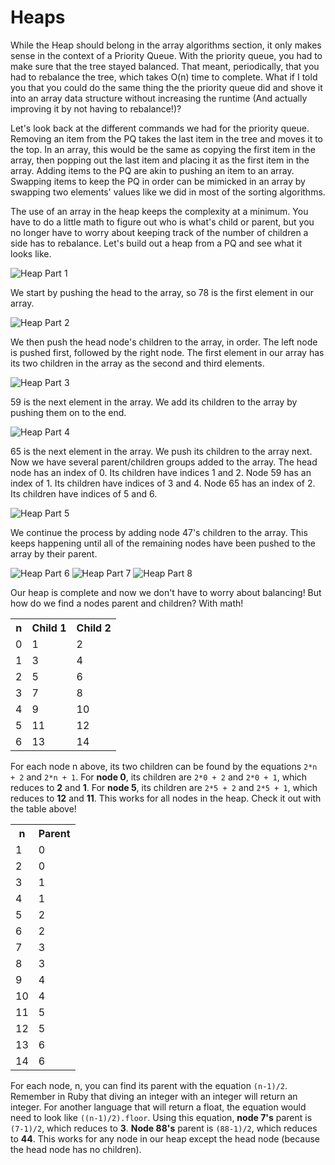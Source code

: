 # Heaps

While the Heap should belong in the array algorithms section, it only makes sense in the context of a Priority Queue. With the priority queue, you had to make sure that the tree stayed balanced. That meant, periodically, that you had to rebalance the tree, which takes O(n) time to complete. What if I told you that you could do the same thing the the priority queue did and shove it into an array data structure without increasing the runtime (And actually improving it by not having to rebalance!)?

Let's look back at the different commands we had for the priority queue. Removing an item from the PQ takes the last item in the tree and moves it to the top. In an array, this would be the same as copying the first item in the array, then popping out the last item and placing it as the first item in the array. Adding items to the PQ are akin to pushing an item to an array. Swapping items to keep the PQ in order can be mimicked in an array by swapping two elements' values like we did in most of the sorting algorithms.

The use of an array in the heap keeps the complexity at a minimum. You have to do a little math to figure out who is what's child or parent, but you no longer have to worry about keeping track of the number of children a side has to rebalance. Let's build out a heap from a PQ and see what it looks like.

![Heap Part 1](http://i.imgur.com/uIL9L9V.png)

We start by pushing the head to the array, so 78 is the first element in our array.

![Heap Part 2](http://i.imgur.com/LjLJJas.png)

We then push the head node's children to the array, in order. The left node is pushed first, followed by the right node. The first element in our array has its two children in the array as the second and third elements.

![Heap Part 3](http://i.imgur.com/CHOKngh.png)

59 is the next element in the array. We add its children to the array by pushing them on to the end.

![Heap Part 4](http://i.imgur.com/KUVFnhP.png)

65 is the next element in the array. We push its children to the array next. Now we have several parent/children groups added to the array. The head node has an index of 0. Its children have indices 1 and 2. Node 59 has an index of 1. Its children have indices of 3 and 4. Node 65 has an index of 2. Its children have indices of 5 and 6.

![Heap Part 5](http://i.imgur.com/tbcZYaw.png)

We continue the process by adding node 47's children to the array. This keeps happening until all of the remaining nodes have been pushed to the array by their parent.

![Heap Part 6](http://i.imgur.com/o9AvJLv.png)
![Heap Part 7](http://i.imgur.com/GNKxNmn.png)
![Heap Part 8](http://i.imgur.com/0oLRZSU.png)

Our heap is complete and now we don't have to worry about balancing! But how do we find a nodes parent and children? With math!

<table>
<tr>
    <th>n</th>
    <th>Child 1</th>
    <th>Child 2</th>
</tr>
<tr>
    <td>0</td>
    <td>1</td>
    <td>2</td>
</tr>
<tr>
    <td>1</td>
    <td>3</td>
    <td>4</td>
</tr>
<tr>
    <td>2</td>
    <td>5</td>
    <td>6</td>
</tr>
<tr>
    <td>3</td>
    <td>7</td>
    <td>8</td>
</tr>
<tr>
    <td>4</td>
    <td>9</td>
    <td>10</td>
</tr>
<tr>
    <td>5</td>
    <td>11</td>
    <td>12</td>
</tr>
<tr>
    <td>6</td>
    <td>13</td>
    <td>14</td>
</tr>
</table>

For each node n above, its two children can be found by the equations `2*n + 2` and `2*n + 1`. For **node 0**, its children are `2*0 + 2` and `2*0 + 1`, which reduces to **2** and **1**. For **node 5**, its children are `2*5 + 2` and `2*5 + 1`, which reduces to **12** and **11**. This works for all nodes in the heap. Check it out with the table above!

<table>
<tr>
    <th>n</th>
    <th>Parent</th>
</tr>
<tr>
    <td>1</td>
    <td>0</td>
</tr>
<tr>
    <td>2</td>
    <td>0</td>
</tr>
<tr>
    <td>3</td>
    <td>1</td>
</tr>
<tr>
    <td>4</td>
    <td>1</td>
</tr>
<tr>
    <td>5</td>
    <td>2</td>
</tr>
<tr>
    <td>6</td>
    <td>2</td>
</tr>
<tr>
    <td>7</td>
    <td>3</td>
</tr>
<tr>
    <td>8</td>
    <td>3</td>
</tr>
<tr>
    <td>9</td>
    <td>4</td>
</tr>
<tr>
    <td>10</td>
    <td>4</td>
</tr>
<tr>
    <td>11</td>
    <td>5</td>
</tr>
<tr>
    <td>12</td>
    <td>5</td>
</tr>
<tr>
    <td>13</td>
    <td>6</td>
</tr>
<tr>
    <td>14</td>
    <td>6</td>
</tr>
</table>

For each node, n, you can find its parent with the equation `(n-1)/2`. Remember in Ruby that diving an integer with an integer will return an integer. For another language that will return a float, the equation would need to look like `((n-1)/2).floor`. Using this equation, **node 7's** parent is `(7-1)/2`, which reduces to **3**. **Node 88's** parent is `(88-1)/2`, which reduces to **44**. This works for any node in our heap except the head node (because the head node has no children).
